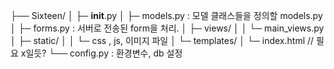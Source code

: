 ├── Sixteen/
│      ├─ __init__.py
│      ├─ models.py : 모델 클래스들을 정의할 models.py
│      ├─ forms.py  : 서버로 전송된 form을 처리. 
│      ├─ views/
│      │   └─ main_views.py
│      ├─ static/
│      │   └─ css , js, 이미지 파일
│      └─ templates/
│            └─ index.html // 필요 x일듯?
└── config.py : 환경변수, db 설정


